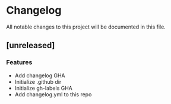 # Changelog

All notable changes to this project will be documented in this file.

## [unreleased]

### Features

- Add changelog GHA
- Initialize .github dir
- Initialize gh-labels GHA
- Add changelog.yml to this repo

<!-- generated by git-cliff -->
